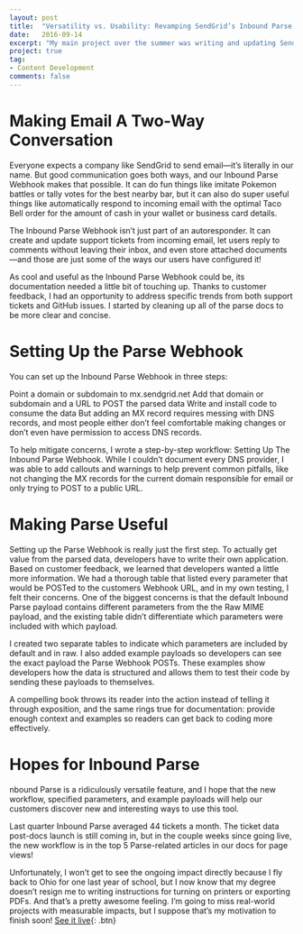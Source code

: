```yaml
---
layout: post
title:  "Versatility vs. Usability: Revamping SendGrid’s Inbound Parse Documentation"
date:   2016-09-14
excerpt: "My main project over the summer was writing and updating SendGrid's Inbound Parse documentation. In this post I explain some use cases for Inbound Parse and talk about my process."
project: true
tag:
- Content Development
comments: false
---
```

# Making Email A Two-Way Conversation
Everyone expects a company like SendGrid to send email—it’s literally in our name. But good communication goes both ways, and our Inbound Parse Webhook makes that possible. It can do fun things like imitate Pokemon battles or tally votes for the best nearby bar, but it can also do super useful things like automatically respond to incoming email with the optimal Taco Bell order for the amount of cash in your wallet or business card details.

The Inbound Parse Webhook isn’t just part of an autoresponder. It can create and update support tickets from incoming email, let users reply to comments without leaving their inbox, and even store attached documents—and those are just some of the ways our users have configured it!

As cool and useful as the Inbound Parse Webhook could be, its documentation needed a little bit of touching up. Thanks to customer feedback, I had an opportunity to address specific trends from both support tickets and GitHub issues. I started by cleaning up all of the parse docs to be more clear and concise.

# Setting Up the Parse Webhook
You can set up the Inbound Parse Webhook in three steps:

Point a domain or subdomain to mx.sendgrid.net
Add that domain or subdomain and a URL to POST the parsed data
Write and install code to consume the data
But adding an MX record requires messing with DNS records, and most people either don’t feel comfortable making changes or don’t even have permission to access DNS records.

To help mitigate concerns, I wrote a step-by-step workflow: Setting Up The Inbound Parse Webhook. While I couldn’t document every DNS provider, I was able to add callouts and warnings to help prevent common pitfalls, like not changing the MX records for the current domain responsible for email or only trying to POST to a public URL.

# Making Parse Useful
Setting up the Parse Webhook is really just the first step. To actually get value from the parsed data, developers have to write their own application. Based on customer feedback, we learned that developers wanted a little more information. We had a thorough table that listed every parameter that would be POSTed to the customers Webhook URL, and in my own testing, I felt their concerns. One of the biggest concerns is that the default Inbound Parse payload contains different parameters from the the Raw MIME payload, and the existing table didn’t differentiate which parameters were included with which payload.

I created two separate tables to indicate which parameters are included by default and in raw. I also added example payloads so developers can see the exact payload the Parse Webhook POSTs. These examples show developers how the data is structured and allows them to test their code by sending these payloads to themselves.

A compelling book throws its reader into the action instead of telling it through exposition, and the same rings true for documentation: provide enough context and examples so readers can get back to coding more effectively.

# Hopes for Inbound Parse
nbound Parse is a ridiculously versatile feature, and I hope that the new workflow, specified parameters, and example payloads will help our customers discover new and interesting ways to use this tool.

Last quarter Inbound Parse averaged 44 tickets a month. The ticket data post-docs launch is still coming in, but in the couple weeks since going live, the new workflow is in the top 5 Parse-related articles in our docs for page views!

Unfortunately, I won’t get to see the ongoing impact directly because I fly back to Ohio for one last year of school, but I now know that my degree doesn’t resign me to writing instructions for turning on printers or exporting PDFs. And that’s a pretty awesome feeling. I’m going to miss real-world projects with measurable impacts, but I suppose that’s my motivation to finish soon!
[See it live](https://sendgrid.com/blog/versatility-vs-usability-revamping-sendgrids-inbound-parse-documentation/){: .btn}

